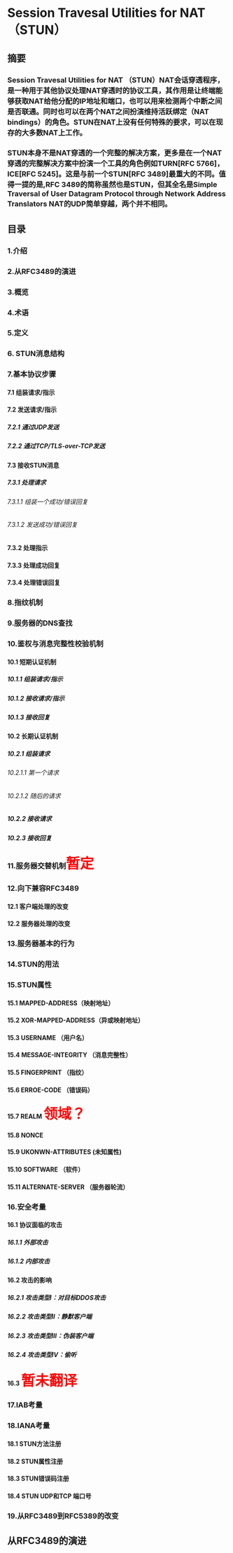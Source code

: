 # Session Travesal Utilities for NAT （STUN）

## 摘要

### Session Travesal Utilities for NAT （STUN）NAT会话穿透程序，是一种用于其他协议处理NAT穿透时的协议工具，其作用是让终端能够获取NAT给他分配的IP地址和端口，也可以用来检测两个中断之间是否联通。同时也可以在两个NAT之间扮演维持活跃绑定（NAT bindings）的角色。STUN在NAT上没有任何特殊的要求，可以在现存的大多数NAT上工作。

### STUN本身不是NAT穿透的一个完整的解决方案，更多是在一个NAT穿透的完整解决方案中扮演一个工具的角色例如TURN[RFC 5766]，ICE[RFC 5245]。这是与前一个STUN[RFC 3489]最重大的不同。值得一提的是,RFC 3489的简称虽然也是STUN，但其全名是Simple Traversal of User Datagram Protocol through Network Address Translators NAT的UDP简单穿越，两个并不相同。

## 目录

### 1.介绍
### 2.从RFC3489的演进
### 3.概览
### 4.术语
### 5.定义
### 6. STUN消息结构
### 7.基本协议步骤
#### 7.1 组装请求/指示
#### 7.2 发送请求/指示
##### 7.2.1 通过UDP发送
##### 7.2.2 通过TCP/TLS-over-TCP发送
#### 7.3 接收STUN消息
##### 7.3.1 处理请求
###### 7.3.1.1 组装一个成功/错误回复
###### 7.3.1.2 发送成功/错误回复
#### 7.3.2 处理指示
#### 7.3.3 处理成功回复
#### 7.3.4 处理错误回复
### 8.指纹机制
### 9.服务器的DNS查找
### 10.鉴权与消息完整性校验机制
#### 10.1 短期认证机制
##### 10.1.1 组装请求/指示
##### 10.1.2 接收请求/指示
##### 10.1.3 接收回复
#### 10.2 长期认证机制
##### 10.2.1 组装请求
###### 10.2.1.1 第一个请求
###### 10.2.1.2 随后的请求
##### 10.2.2 接收请求
##### 10.2.3 接收回复
### 11.服务器交替机制<font face="微软雅黑" size=6 color=#FF0000 >暂定</font>
### 12.向下兼容RFC3489
#### 12.1 客户端处理的改变
#### 12.2 服务器处理的改变
### 13.服务器基本的行为
### 14.STUN的用法
### 15.STUN属性
#### 15.1 MAPPED-ADDRESS（映射地址）
#### 15.2 XOR-MAPPED-ADDRESS（异或映射地址）
#### 15.3 USERNAME （用户名）
#### 15.4 MESSAGE-INTEGRITY （消息完整性）
#### 15.5 FINGERPRINT （指纹）
#### 15.6 ERROE-CODE （错误码）
#### 15.7 REALM <font face="微软雅黑" size=6 color=#FF0000 >领域？</font>
#### 15.8 NONCE
#### 15.9 UKONWN-ATTRIBUTES (未知属性)
#### 15.10 SOFTWARE （软件）
#### 15.11 ALTERNATE-SERVER （服务器轮流）
### 16.安全考量
#### 16.1 协议面临的攻击
##### 16.1.1 外部攻击
##### 16.1.2 内部攻击
#### 16.2 攻击的影响
##### 16.2.1 攻击类型Ⅰ：对目标DDOS攻击
##### 16.2.2 攻击类型Ⅱ：静默客户端
##### 16.2.3 攻击类型Ⅲ：伪装客户端
##### 16.2.4 攻击类型Ⅳ：偷听
#### 16.3  <font face="微软雅黑" size=6 color=#FF0000 >暂未翻译</font>
### 17.IAB考量
### 18.IANA考量
#### 18.1 STUN方法注册
#### 18.2 STUN属性注册
#### 18.3 STUN错误码注册
#### 18.4 STUN UDP和TCP 端口号
### 19.从RFC3489到RFC5389的改变




## 从RFC3489的演进

